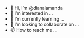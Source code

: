 - 👋 Hi, I’m @dianalamanda
- 👀 I’m interested in ...
- 🌱 I’m currently learning ...
- 💞️ I’m looking to collaborate on ...
- 📫 How to reach me ...

<!---
dianalamanda/dianalamanda is a ✨ special ✨ repository because its `README.md` (this file) appears on your GitHub profile.
You can click the Preview link to take a look at your changes.
--->

